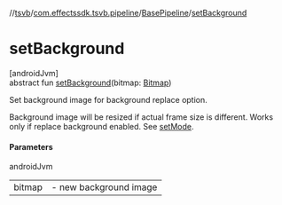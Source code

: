 //[tsvb](../../../index.md)/[com.effectssdk.tsvb.pipeline](../index.md)/[BasePipeline](index.md)/[setBackground](set-background.md)

# setBackground

[androidJvm]\
abstract fun [setBackground](set-background.md)(bitmap: [Bitmap](https://developer.android.com/reference/kotlin/android/graphics/Bitmap.html))

Set background image for background replace option.

Background image will be resized if actual frame size is different. Works only if replace background enabled. See [setMode](set-mode.md).

#### Parameters

androidJvm

| | |
|---|---|
| bitmap | -     new background image |

